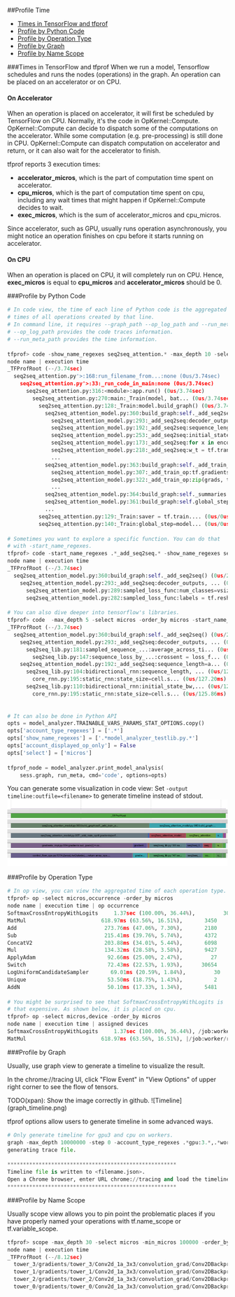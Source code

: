 ##Profile Time

* [Times in TensorFlow and tfprof](#times-in-tensorflow-and-tfprof)
* [Profile by Python Code](#profile-by-python-code)
* [Profile by Operation Type](#profile-by-operation-type)
* [Profile by Graph](#profile-by-graph)
* [Profile by Name Scope](#profile-by-name-scope)


###Times in TensorFlow and tfprof
When we run a model, Tensorflow schedules and runs the nodes (operations)
in the graph. An operation can be placed on an accelerator or on CPU.


#### On Accelerator
When an operation is placed on accelerator, it will first be scheduled
by TensorFlow on CPU. Normally, it's the code in OpKernel::Compute.
OpKernel::Compute can decide to dispatch some of the computations on the
accelerator. While some computation (e.g. pre-processing) is still done
in CPU. OpKernel::Compute can dispatch computation on accelerator
and return, or it can also wait for the accelerator to finish.

tfprof reports 3 execution times:

  * <b>accelerator_micros</b>, which is the part of computation time spent on accelerator.
  * <b>cpu_micros</b>, which is the part of computation time spent on cpu, including
    any wait times that might happen if OpKernel::Compute decides to wait.
  * <b>exec_micros</b>, which is the sum of accelerator_micros and cpu_micros.

Since accelerator, such as GPU, usually runs operation asynchronously, you
might notice an operation finishes on cpu before it starts running on
accelerator.

#### On CPU
When an operation is placed on CPU, it will completely run on CPU. Hence,
<b>exec_micros</b> is equal to <b>cpu_micros</b> and <b>accelerator_micros</b>
should be 0.


###Profile by Python Code
```python
# In code view, the time of each line of Python code is the aggregated
# times of all operations created by that line.
# In command line, it requires --graph_path --op_log_path and --run_meta_path.
# --op_log_path provides the code traces information.
# --run_meta_path provides the time information.

tfprof> code -show_name_regexes seq2seq_attention.* -max_depth 10 -select micros -order_by micros
node name | execution time
_TFProfRoot (--/3.74sec)
  seq2seq_attention.py'>:168:run_filename_from...:none (0us/3.74sec)
    seq2seq_attention.py'>:33:_run_code_in_main:none (0us/3.74sec)
      seq2seq_attention.py:316:<module>:app.run() (0us/3.74sec)
        seq2seq_attention.py:270:main:_Train(model, bat... (0us/3.74sec)
          seq2seq_attention.py:128:_Train:model.build_graph() (0us/3.74sec)
            seq2seq_attention_model.py:360:build_graph:self._add_seq2seq() (0us/2.79sec)
              seq2seq_attention_model.py:293:_add_seq2seq:decoder_outputs, ... (0us/2.46sec)
              seq2seq_attention_model.py:192:_add_seq2seq:sequence_length=a... (0us/265.31ms)
              seq2seq_attention_model.py:253:_add_seq2seq:initial_state_att... (0us/50.35ms)
              seq2seq_attention_model.py:173:_add_seq2seq:for x in encoder_... (0us/8.72ms)
              seq2seq_attention_model.py:218:_add_seq2seq:w_t = tf.transpos... (0us/2.39ms)
              ...
            seq2seq_attention_model.py:363:build_graph:self._add_train_o... (0us/949.10ms)
              seq2seq_attention_model.py:307:_add_train_op:tf.gradients(self... (0us/641.44ms)
              seq2seq_attention_model.py:322:_add_train_op:zip(grads, tvars)... (0us/307.56ms)
              ...
            seq2seq_attention_model.py:364:build_graph:self._summaries =... (0us/13us)
            seq2seq_attention_model.py:361:build_graph:self.global_step ... (0us/12us)
            ...
          seq2seq_attention.py:129:_Train:saver = tf.train.... (0us/0us)
          seq2seq_attention.py:140:_Train:global_step=model... (0us/0us)

# Sometimes you want to explore a specific function. You can do that
# with -start_name_regexes.
tfprof> code -start_name_regexes .*_add_seq2seq.* -show_name_regexes seq2seq_attention.* -max_depth 10 -select micros -order_by micros
node name | execution time
_TFProfRoot (--/3.74sec)
  seq2seq_attention_model.py:360:build_graph:self._add_seq2seq() (0us/2.79sec)
    seq2seq_attention_model.py:293:_add_seq2seq:decoder_outputs, ... (0us/2.46sec)
      seq2seq_attention_model.py:289:sampled_loss_func:num_classes=vsize) (0us/2.46sec)
      seq2seq_attention_model.py:282:sampled_loss_func:labels = tf.resha... (0us/164us)

# You can also dive deeper into tensorflow's libraries.
tfprof> code  -max_depth 5 -select micros -order_by micros -start_name_regexes .*_add_seq2seq.* -min_micros 100000
_TFProfRoot (--/3.74sec)
  seq2seq_attention_model.py:360:build_graph:self._add_seq2seq() (0us/2.79sec)
    seq2seq_attention_model.py:293:_add_seq2seq:decoder_outputs, ... (0us/2.46sec)
      seq2seq_lib.py:181:sampled_sequence_...:average_across_ti... (0us/2.46sec)
        seq2seq_lib.py:147:sequence_loss_by_...:crossent = loss_f... (0us/2.46sec)
    seq2seq_attention_model.py:192:_add_seq2seq:sequence_length=a... (0us/265.31ms)
      seq2seq_lib.py:104:bidirectional_rnn:sequence_length, ... (0us/127.27ms)
        core_rnn.py:195:static_rnn:state_size=cell.s... (0us/127.20ms)
      seq2seq_lib.py:110:bidirectional_rnn:initial_state_bw,... (0us/125.96ms)
        core_rnn.py:195:static_rnn:state_size=cell.s... (0us/125.86ms)


# It can also be done in Python API
opts = model_analyzer.TRAINABLE_VARS_PARAMS_STAT_OPTIONS.copy()
opts['account_type_regexes'] = ['.*']
opts['show_name_regexes'] = ['.*model_analyzer_testlib.py.*']
opts['account_displayed_op_only'] = False
opts['select'] = ['micros']

tfprof_node = model_analyzer.print_model_analysis(
    sess.graph, run_meta, cmd='code', options=opts)
```

You can generate some visualization in code view:
Set ```-output timeline:outfile=<filename>``` to generate timeline instead of stdout.
<left>
![CodeTimeline](code_timeline.png)
</left>


###Profile by Operation Type
```python
# In op view, you can view the aggregated time of each operation type.
tfprof> op -select micros,occurrence -order_by micros
node name | execution time | op occurrence
SoftmaxCrossEntropyWithLogits     1.37sec (100.00%, 36.44%),         30
MatMul                        618.97ms (63.56%, 16.51%),       3450
Add                            273.76ms (47.06%, 7.30%),       2180
Sub                            215.41ms (39.76%, 5.74%),       4372
ConcatV2                       203.88ms (34.01%, 5.44%),       6098
Mul                            134.32ms (28.58%, 3.58%),       9427
ApplyAdam                       92.66ms (25.00%, 2.47%),         27
Switch                          72.43ms (22.53%, 1.93%),      30654
LogUniformCandidateSampler       69.01ms (20.59%, 1.84%),         30
Unique                          53.50ms (18.75%, 1.43%),          2
AddN                            50.10ms (17.33%, 1.34%),       5481

# You might be surprised to see that SoftmaxCrossEntropyWithLogits is
# that expensive. As shown below, it is placed on cpu.
tfprof> op -select micros,device -order_by micros
node name | execution time | assigned devices
SoftmaxCrossEntropyWithLogits     1.37sec (100.00%, 36.44%), /job:worker/replica:0/task:0/cpu:0
MatMul                        618.97ms (63.56%, 16.51%), |/job:worker/replica:0/task:0/cpu:0|/job:worker/replica:0/task:0/gpu:0|/job:worker/replica:0/task:0/gpu:1|/job:worker/replica:0/task:0/gpu:2|/job:worker/replica:0/task:0/gpu:3
```


###Profile by Graph

Usually, use graph view to generate a timeline to visualize the result.

In the chrome://tracing UI, click "Flow Event" in "View Options" of upper
right corner to see the flow of tensors.

<left>
TODO(xpan): Show the image correctly in github.
![Timeline](graph_timeline.png)
</left>

tfprof options allow users to generate timeline in some advanced ways.

```python
# Only generate timeline for gpu3 and cpu on workers.
graph -max_depth 10000000 -step 0 -account_type_regexes .*gpu:3.*,.*worker.*cpu:0.* -output timeline:outfile=<filename.json>
generating trace file.

******************************************************
Timeline file is written to <filename.json>.
Open a Chrome browser, enter URL chrome://tracing and load the timeline file.
******************************************************
```

###Profile by Name Scope

Usually scope view allows you to pin point the problematic places if you
have properly named your operations with tf.name_scope or tf.variable_scope.

```python
tfprof> scope -max_depth 30 -select micros -min_micros 100000 -order_by micros
node name | execution time
_TFProfRoot (--/8.12sec)
  tower_3/gradients/tower_3/Conv2d_1a_3x3/convolution_grad/Conv2DBackpropFilter (126.34ms/126.34ms)
  tower_1/gradients/tower_1/Conv2d_1a_3x3/convolution_grad/Conv2DBackpropFilter (125.44ms/125.44ms)
  tower_2/gradients/tower_2/Conv2d_1a_3x3/convolution_grad/Conv2DBackpropFilter (124.85ms/124.85ms)
  tower_0/gradients/tower_0/Conv2d_1a_3x3/convolution_grad/Conv2DBackpropFilter (124.45ms/124.45ms)
```
